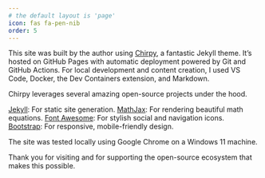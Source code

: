 ```yaml
---
# the default layout is 'page'
icon: fas fa-pen-nib
order: 5
---
```



This site was built by the author using [Chirpy](https://github.com/cotes2020/jekyll-theme-chirpy), a fantastic Jekyll theme. It’s hosted on GitHub Pages with automatic deployment powered by Git and GitHub Actions. For local development and content creation, I used VS Code, Docker, the Dev Containers extension, and Markdown.

Chirpy leverages several amazing open-source projects under the hood. 

[Jekyll](https://jekyllrb.com/): For static site generation.
[MathJax](https://www.mathjax.org/): For rendering beautiful math equations.
[Font Awesome](https://fontawesome.com/): For stylish social and navigation icons.
[Bootstrap](https://getbootstrap.com/): For responsive, mobile-friendly design.

The site was tested locally using Google Chrome on a Windows 11 machine.

Thank you for visiting and for supporting the open-source ecosystem that makes this possible.

